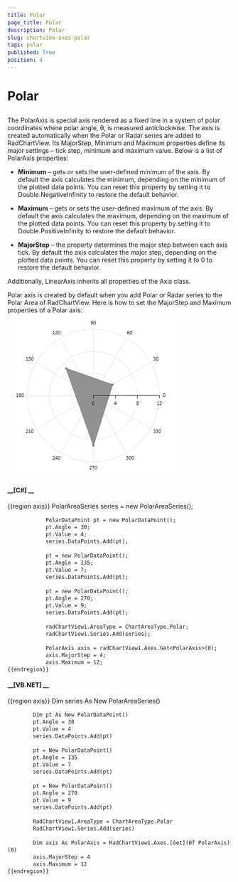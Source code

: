 ```yaml
---
title: Polar
page_title: Polar
description: Polar
slug: chartview-axes-polar
tags: polar
published: True
position: 4
---
```


# Polar



## 

The PolarAxis is special axis rendered as a fixed line in a system of polar coordinates where polar angle, θ, is measured anticlockwise. The axis is
          created automatically when the Polar or Radar series are added to RadChartView. Its MajorStep, Minimum and Maximum properties define its major settings –
          tick step, minimum and maximum value. Below is a list of PolarAxis properties:
        

* __Minimum__  – gets or sets the user-defined minimum of the axis. By default the axis calculates the minimum, depending on the minimum of the plotted data points. You can reset this property by setting it to Double.NegativeInfinity to restore the default behavior.
            

* __Maximum__  – gets or sets the user-defined maximum of the axis. By default the axis calculates the maximum, depending on the maximum of the plotted data points. You can reset this property by setting it to Double.PositiveInfinity to restore the default behavior.
            

* __MajorStep__  – the property determines the major step between each axis tick. By default the axis calculates the major step, depending on the plotted data points. You can reset this property by setting it to 0 to restore the default behavior.
            

Additionally, LinearAxis inherits all properties of the Axis class.
        

Polar axis is created by default when you add Polar or Radar series to the Polar Area of RadChartView. Here is how to set the MajorStep and Maximum properties of a Polar axis:
        ![chartview-axes-polar 001](images/chartview-axes-polar001.png)

#### __[C#] __

{{region axis}}
	            PolarAreaSeries series = new PolarAreaSeries();
	
	            PolarDataPoint pt = new PolarDataPoint();
	            pt.Angle = 30;
	            pt.Value = 4;
	            series.DataPoints.Add(pt);
	
	            pt = new PolarDataPoint();
	            pt.Angle = 135;
	            pt.Value = 7;
	            series.DataPoints.Add(pt);
	
	            pt = new PolarDataPoint();
	            pt.Angle = 270;
	            pt.Value = 9;
	            series.DataPoints.Add(pt);
	
	            radChartView1.AreaType = ChartAreaType.Polar;
	            radChartView1.Series.Add(series);
	
	            PolarAxis axis = radChartView1.Axes.Get<PolarAxis>(0);
	            axis.MajorStep = 4;
	            axis.Maximum = 12;
	{{endregion}}



#### __[VB.NET] __

{{region axis}}
	        Dim series As New PolarAreaSeries()
	
	        Dim pt As New PolarDataPoint()
	        pt.Angle = 30
	        pt.Value = 4
	        series.DataPoints.Add(pt)
	
	        pt = New PolarDataPoint()
	        pt.Angle = 135
	        pt.Value = 7
	        series.DataPoints.Add(pt)
	
	        pt = New PolarDataPoint()
	        pt.Angle = 270
	        pt.Value = 9
	        series.DataPoints.Add(pt)
	
	        RadChartView1.AreaType = ChartAreaType.Polar
	        RadChartView1.Series.Add(series)
	
	        Dim axis As PolarAxis = RadChartView1.Axes.[Get](Of PolarAxis)(0)
	        axis.MajorStep = 4
	        axis.Maximum = 12
	{{endregion}}


